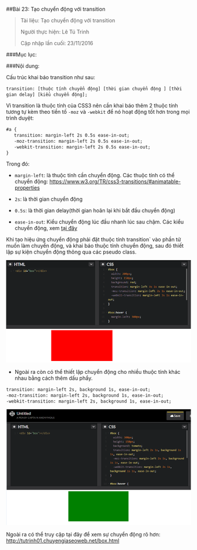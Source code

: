 ##Bài 23: Tạo chuyển động với transition

>Tài liệu: Tạo chuyển động với transition
>
>Người thực hiện: Lê Tú Trinh
>
>Cập nhập lần cuối: 23/11/2016

###Mục lục:

###Nội dung:

Cấu trúc khai báo transition như sau:

```
transition: [thuộc tính chuyển động] [thời gian chuyển động ] [thời gian delay] [kiểu chuyển động];
```
 Vì transition là thuộc tính của CSS3 nên cần khai báo thêm 2 thuộc tính tương tự kèm theo tiền tố `-moz` và `-webkit` để nó hoạt động tốt hơn trong mọi trình duyệt:

 ```
 #a {
 	transition: margin-left 2s 0.5s ease-in-out;
 	-moz-transition: margin-left 2s 0.5s ease-in-out;
 	-webkit-transition: margin-left 2s 0.5s ease-in-out;
 }
 ```

 Trong đó:

 - `margin-left`: là thuộc tính cần chuyển động. Các thuộc tính có thể chuyển động: https://www.w3.org/TR/css3-transitions/#animatable-properties

 - `2s`: là thời gian chuyển động

 - `0.5s`: là thời gian delay(thời gian hoãn lại khi bắt đầu chuyển động)

 - `ease-in-out`: Kiểu chuyển động lúc đầu nhanh lúc sau chậm. Các kiểu chuyển động, xem [tại đây](https://developer.mozilla.org/en-US/docs/Web/CSS/single-transition-timing-function)

 Khi tạo hiệu ứng chuyển động  phải đặt thuộc tính 	transition` vào phần tử muốn làm chuyển động, và khai báo thuộc tính chuyển động, sau đó thiết lập sự kiện chuyển động thông qua các pseudo class.

 ![a](https://github.com/TrinhTu/web_developer/blob/master/Task05_CSS_Course_01/Bai_23/image/a.png)

 - Ngoài ra còn có thể thiết lập chuyển động cho nhiều thuộc tính khác nhau bằng cách thêm dấu phẩy.

 ```
 transition: margin-left 2s, background 1s, ease-in-out;
 -moz-transition: margin-left 2s, background 1s, ease-in-out;
 -webkit-transition: margin-left 2s, background 1s, ease-in-out;
 ```

 ![b](https://github.com/TrinhTu/web_developer/blob/master/Task05_CSS_Course_01/Bai_23/image/b.png)

 Ngoài ra có thể truy cập tại đây để xem sự chuyển động rõ hơn: http://tutrinh01.chuyengiaseoweb.net/box.html


